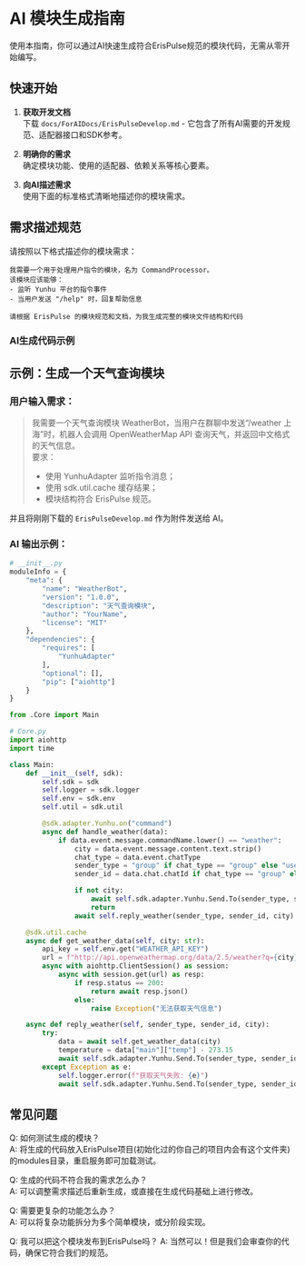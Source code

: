 # AI 模块生成指南

使用本指南，你可以通过AI快速生成符合ErisPulse规范的模块代码，无需从零开始编写。

## 快速开始

1. **获取开发文档**  
   下载 `docs/ForAIDocs/ErisPulseDevelop.md` - 它包含了所有AI需要的开发规范、适配器接口和SDK参考。

2. **明确你的需求**  
   确定模块功能、使用的适配器、依赖关系等核心要素。

3. **向AI描述需求**  
   使用下面的标准格式清晰地描述你的模块需求。

## 需求描述规范

请按照以下格式描述你的模块需求：

```
我需要一个用于处理用户指令的模块，名为 CommandProcessor。
该模块应该能够：
- 监听 Yunhu 平台的指令事件
- 当用户发送 "/help" 时，回复帮助信息

请根据 ErisPulse 的模块规范和文档，为我生成完整的模块文件结构和代码
```

### AI生成代码示例

## 示例：生成一个天气查询模块

### 用户输入需求：

> 我需要一个天气查询模块 WeatherBot，当用户在群聊中发送“/weather 上海”时，机器人会调用 OpenWeatherMap API 查询天气，并返回中文格式的天气信息。  
> 要求：
> - 使用 YunhuAdapter 监听指令消息；
> - 使用 sdk.util.cache 缓存结果；
> - 模块结构符合 ErisPulse 规范。

并且将刚刚下载的 `ErisPulseDevelop.md` 作为附件发送给 AI。

### AI 输出示例：

```python
# __init__.py
moduleInfo = {
    "meta": {
        "name": "WeatherBot",
        "version": "1.0.0",
        "description": "天气查询模块",
        "author": "YourName",
        "license": "MIT"
    },
    "dependencies": {
        "requires": [
            "YunhuAdapter"
        ],
        "optional": [],
        "pip": ["aiohttp"]
    }
}

from .Core import Main
```

```python
# Core.py
import aiohttp
import time

class Main:
    def __init__(self, sdk):
        self.sdk = sdk
        self.logger = sdk.logger
        self.env = sdk.env
        self.util = sdk.util

        @sdk.adapter.Yunhu.on("command")
        async def handle_weather(data):
            if data.event.message.commandName.lower() == "weather":
                city = data.event.message.content.text.strip()
                chat_type = data.event.chatType
                sender_type = "group" if chat_type == "group" else "user"
                sender_id = data.chat.chatId if chat_type == "group" else data.event.sender.senderId

                if not city:
                    await self.sdk.adapter.Yunhu.Send.To(sender_type, sender_id).Text("请指定城市名称，例如：/weather 上海")
                    return
                await self.reply_weather(sender_type, sender_id, city)

    @sdk.util.cache
    async def get_weather_data(self, city: str):
        api_key = self.env.get("WEATHER_API_KEY")
        url = f"http://api.openweathermap.org/data/2.5/weather?q={city}&appid={api_key}"
        async with aiohttp.ClientSession() as session:
            async with session.get(url) as resp:
                if resp.status == 200:
                    return await resp.json()
                else:
                    raise Exception("无法获取天气信息")

    async def reply_weather(self, sender_type, sender_id, city):
        try:
            data = await self.get_weather_data(city)
            temperature = data["main"]["temp"] - 273.15
            await self.sdk.adapter.Yunhu.Send.To(sender_type, sender_id).Text(f"{city} 的温度是 {temperature:.1f}℃")
        except Exception as e:
            self.logger.error(f"获取天气失败: {e}")
            await self.sdk.adapter.Yunhu.Send.To(sender_type, sender_id).Text(f"获取天气失败，请稍后再试。")
```

## 常见问题

Q: 如何测试生成的模块？  
A: 将生成的代码放入ErisPulse项目(初始化过的你自己的项目内会有这个文件夹)的modules目录，重启服务即可加载测试。

Q: 生成的代码不符合我的需求怎么办？  
A: 可以调整需求描述后重新生成，或直接在生成代码基础上进行修改。

Q: 需要更复杂的功能怎么办？  
A: 可以将复杂功能拆分为多个简单模块，或分阶段实现。

Q: 我可以把这个模块发布到ErisPulse吗？
A: 当然可以！但是我们会审查你的代码，确保它符合我们的规范。
